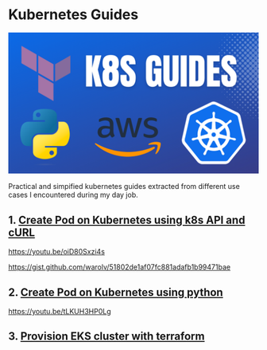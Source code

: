 # Kubernetes Guides

![self-hosted-runner](images/k8s-guides.png)

Practical and simpified kubernetes guides extracted from different use cases I encountered during my day job.

## 1. [Create Pod on Kubernetes using k8s API and cURL](k8s-api-curl.md)

https://youtu.be/oiD80Sxzi4s

https://gist.github.com/warolv/51802de1af07fc881adafb1b99471bae


## 2. [Create Pod on Kubernetes using python](k8s-create-pod-python.md)

https://youtu.be/tLKUH3HP0Lg


## 3. [Provision EKS cluster with terraform](k8s-eks-with-terraform.md)

